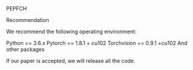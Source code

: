 PEPFCH

Recommendation

We recommend the following operating environment:

Python == 3.6.x
Pytorch == 1.8.1 + cu102
Torchvision == 0.9.1 +cu102
And other packages

If our paper is accepted, we will release all the code.
